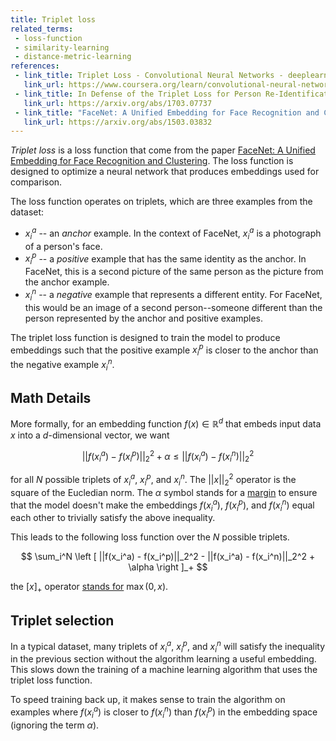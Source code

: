 ```yaml
---
title: Triplet loss
related_terms:
 - loss-function
 - similarity-learning
 - distance-metric-learning
references:
 - link_title: Triplet Loss - Convolutional Neural Networks - deeplearning.ai
   link_url: https://www.coursera.org/learn/convolutional-neural-networks/lecture/HuUtN/triplet-loss
 - link_title: In Defense of the Triplet Loss for Person Re-Identification
   link_url: https://arxiv.org/abs/1703.07737
 - link_title: "FaceNet: A Unified Embedding for Face Recognition and Clustering"
   link_url: https://arxiv.org/abs/1503.03832
---
```

*Triplet loss* is a loss function that come from the paper [FaceNet: A Unified Embedding for Face Recognition and Clustering][1]. The loss function
is designed to optimize a neural network that produces
embeddings used for comparison.

The loss function operates on triplets, which are three examples from the dataset:

 - $x_i^a$ -- an *anchor* example. In the context of FaceNet, $x_i^a$ is a photograph of a person's face.
 - $x_i^p$ -- a *positive* example that has the same identity as the anchor. In FaceNet, this is a second picture of the same person as the picture from the anchor example.
  - $x_i^n$ -- a *negative* example that represents a different entity. For FaceNet, this would be an image of a second person--someone different than the person represented by the anchor and positive examples.

The triplet loss function is designed to train the model to produce embeddings such that the positive
example $x_i^p$ is closer to the anchor than the negative example $x_i^n$.

## Math Details

More formally, for an embedding function $f(x) \in \mathbb R^d$ that embeds input data $x$ into
a $d$-dimensional vector, we want

$$
||f(x_i^a) - f(x_i^p)||_2^2 + \alpha \leq
||f(x_i^a) - f(x_i^n)||_2^2
$$

for all $N$ possible triplets of $x_i^a$, $x_i^p$, and $x_i^n$. The $||x||_2^2$ operator is the square of the Eucledian norm. The $\alpha$ symbol stands for a
[margin][2] to ensure that the model doesn't
make the embeddings $f(x_i^a)$, $f(x_i^p)$, and
$f(x_i^n)$ equal each other to trivially satisfy
the above inequality.

This leads to the following loss function
over the $N$ possible triplets.

$$
\sum_i^N \left [
||f(x_i^a) - f(x_i^p)||_2^2 -
||f(x_i^a) - f(x_i^n)||_2^2 + \alpha
\right ]_+
$$

the $[x]_+$ operator [stands for][3] $\max(0,x)$.

## Triplet selection

In a typical dataset, many triplets of $x_i^a$, $x_i^p$, and $x_i^n$ will satisfy the inequality
in the previous section without the algorithm
learning a useful embedding. This slows down the
training of a machine learning algorithm that uses
the triplet loss function.

To speed training back up, it makes sense to train
the algorithm on examples where $f(x_i^a)$ is
closer to $f(x_i^n)$ than $f(x_i^p)$ in the embedding
space (ignoring the term $\alpha$).

[1]: https://arxiv.org/abs/1503.03832
[2]: /terms/margin/
[3]: https://math.stackexchange.com/questions/215211/meaning-of-mathematical-operator-that-consists-of-square-brackets-with-a-plus-si